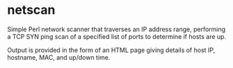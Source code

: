 # netscan
Simple Perl network scanner that traverses an IP address range, performing a TCP SYN ping scan of a specified list of ports to determine if hosts are up.

Output is provided in the form of an HTML page giving details of host IP, hostname, MAC, and up/down time.
